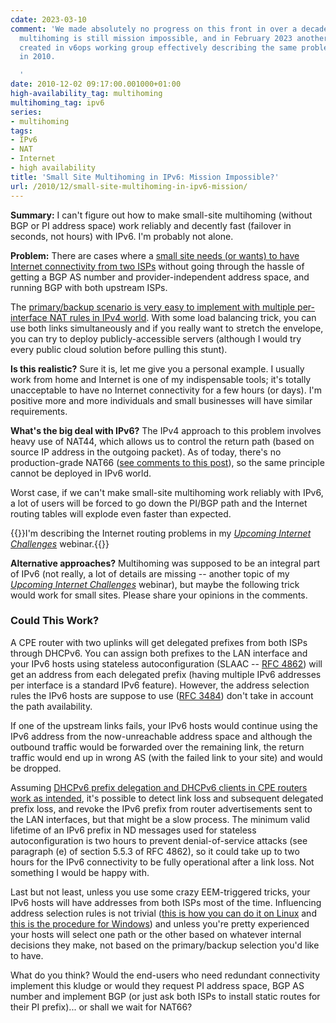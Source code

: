 ```yaml
---
cdate: 2023-03-10
comment: 'We made absolutely no progress on this front in over a decade. Small-site
  multihoming is still mission impossible, and in February 2023 another draft was
  created in v6ops working group effectively describing the same problems I described
  in 2010.

  '
date: 2010-12-02 09:17:00.001000+01:00
high-availability_tag: multihoming
multihoming_tag: ipv6
series:
- multihoming
tags:
- IPv6
- NAT
- Internet
- high availability
title: 'Small Site Multihoming in IPv6: Mission Impossible?'
url: /2010/12/small-site-multihoming-in-ipv6-mission/
---
```

**Summary:** I can't figure out how to make small-site multihoming (without BGP or PI address space) work reliably and decently fast (failover in seconds, not hours) with IPv6. I'm probably not alone.

**Problem:** There are cases where a [small site needs (or wants) to have Internet connectivity from two ISPs](/2009/05/small-site-multihoming-tutorial/) without going through the hassle of getting a BGP AS number and provider-independent address space, and running BGP with both upstream ISPs.
<!--more-->
The [primary/backup scenario is very easy to implement with multiple per-interface NAT rules in IPv4 world](/2009/05/small-site-multihoming-tutorial/). With some load balancing trick, you can use both links simultaneously and if you really want to stretch the envelope, you can try to deploy publicly-accessible servers (although I would try every public cloud solution before pulling this stunt).

**Is this realistic?** Sure it is, let me give you a personal example. I usually work from home and Internet is one of my indispensable tools; it's totally unacceptable to have no Internet connectivity for a few hours (or days). I'm positive more and more individuals and small businesses will have similar requirements.

**What's the big deal with IPv6?** The IPv4 approach to this problem involves heavy use of NAT44, which allows us to control the return path (based on source IP address in the outgoing packet). As of today, there's no production-grade NAT66 ([see comments to this post](/2010/11/ipv6-addressing-how-wrong-can-you-get/)), so the same principle cannot be deployed in IPv6 world.

Worst case, if we can't make small-site multihoming work reliably with IPv6, a lot of users will be forced to go down the PI/BGP path and the Internet routing tables will explode even faster than expected. 

{{<note info>}}I'm describing the Internet routing problems in my [*Upcoming Internet Challenges*](http://www.ipSpace.net/InternetChallenges) webinar.{{</note>}}

**Alternative approaches?** Multihoming was supposed to be an integral part of IPv6 (not really, a lot of details are missing -- another topic of my [*Upcoming Internet Challenges*](http://www.ipSpace.net/InternetChallenges) webinar), but maybe the following trick would work for small sites. Please share your opinions in the comments.

### Could This Work?

A CPE router with two uplinks will get delegated prefixes from both ISPs through DHCPv6. You can assign both prefixes to the LAN interface and your IPv6 hosts using stateless autoconfiguration (SLAAC -- [RFC 4862](http://tools.ietf.org/html/rfc4862)) will get an address from each delegated prefix (having multiple IPv6 addresses per interface is a standard IPv6 feature). However, the address selection rules the IPv6 hosts are suppose to use ([RFC 3484](http://tools.ietf.org/html/rfc3484)) don't take in account the path availability.

If one of the upstream links fails, your IPv6 hosts would continue using the IPv6 address from the now-unreachable address space and although the outbound traffic would be forwarded over the remaining link, the return traffic would end up in wrong AS (with the failed link to your site) and would be dropped.

Assuming [DHCPv6 prefix delegation and DHCPv6 clients in CPE routers work as intended](/2010/10/dhcpv6-over-pppoe-total-disaster/), it's possible to detect link loss and subsequent delegated prefix loss, and revoke the IPv6 prefix from router advertisements sent to the LAN interfaces, but that might be a slow process. The minimum valid lifetime of an IPv6 prefix in ND messages used for stateless autoconfiguration is two hours to prevent denial-of-service attacks (see paragraph (e) of section 5.5.3 of RFC 4862), so it could take up to two hours for the IPv6 connectivity to be fully operational after a link loss. Not something I would be happy with.

Last but not least, unless you use some crazy EEM-triggered tricks, your IPv6 hosts will have addresses from both ISPs most of the time. Influencing address selection rules is not trivial ([this is how you can do it on Linux](http://www.davidc.net/networking/ipv6-source-address-selection-linux) and [this is the procedure for Windows](http://technet.microsoft.com/en-us/library/bb877985.aspx)) and unless you're pretty experienced your hosts will select one path or the other based on whatever internal decisions they make, not based on the primary/backup selection you'd like to have.

What do you think? Would the end-users who need redundant connectivity implement this kludge or would they request PI address space, BGP AS number and implement BGP (or just ask both ISPs to install static routes for their PI prefix)... or shall we wait for NAT66?
